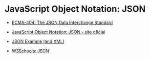 # JavaScript Object Notation: JSON

- [ECMA-404: The JSON Data Interchange Standard](https://www.ecma-international.org/publications/files/ECMA-ST/ECMA-404.pdf)

- [JavaScript Object Notation: JSON - site oficial](https://www.json.org/json-pt.html)

- [JSON Example (and XML)](https://www.json.org/example.html)

- [W3Schools: JSON](https://www.w3schools.com/js/js_json_intro.asp)